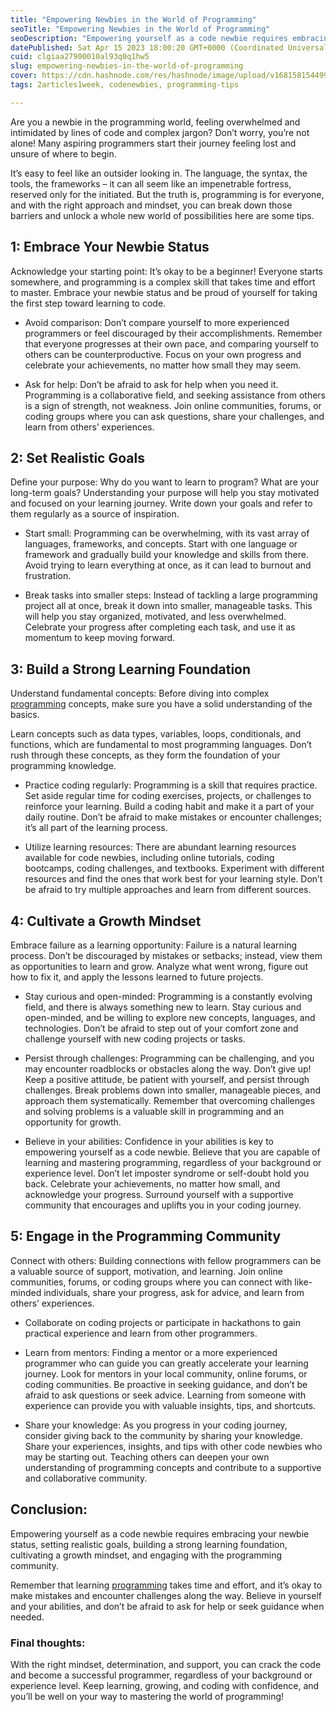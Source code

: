 ```yaml
---
title: "Empowering Newbies in the World of Programming"
seoTitle: "Empowering Newbies in the World of Programming"
seoDescription: "Empowering yourself as a code newbie requires embracing your newbie status, setting realistic goals, building a strong learning foundation"
datePublished: Sat Apr 15 2023 18:00:20 GMT+0000 (Coordinated Universal Time)
cuid: clgiaa27900010al93q0q1hw5
slug: empowering-newbies-in-the-world-of-programming
cover: https://cdn.hashnode.com/res/hashnode/image/upload/v1681581544992/32b28743-d61a-4b97-aa7d-f7e739cd4331.jpeg
tags: 2articles1week, codenewbies, programming-tips

---
```


Are you a newbie in the programming world, feeling overwhelmed and intimidated by lines of code and complex jargon? Don’t worry, you’re not alone! Many aspiring programmers start their journey feeling lost and unsure of where to begin.

It’s easy to feel like an outsider looking in. The language, the syntax, the tools, the frameworks – it can all seem like an impenetrable fortress, reserved only for the initiated. But the truth is, programming is for everyone, and with the right approach and mindset, you can break down those barriers and unlock a whole new world of possibilities here are some tips.

## **1: Embrace Your Newbie Status**

Acknowledge your starting point: It’s okay to be a beginner! Everyone starts somewhere, and programming is a complex skill that takes time and effort to master. Embrace your newbie status and be proud of yourself for taking the first step toward learning to code.

* Avoid comparison: Don’t compare yourself to more experienced programmers or feel discouraged by their accomplishments. Remember that everyone progresses at their own pace, and comparing yourself to others can be counterproductive. Focus on your own progress and celebrate your achievements, no matter how small they may seem.
    
* Ask for help: Don’t be afraid to ask for help when you need it. Programming is a collaborative field, and seeking assistance from others is a sign of strength, not weakness. Join online communities, forums, or coding groups where you can ask questions, share your challenges, and learn from others’ experiences.
    

## **2: Set Realistic Goals**

Define your purpose: Why do you want to learn to program? What are your long-term goals? Understanding your purpose will help you stay motivated and focused on your learning journey. Write down your goals and refer to them regularly as a source of inspiration.

* Start small: Programming can be overwhelming, with its vast array of languages, frameworks, and concepts. Start with one language or framework and gradually build your knowledge and skills from there. Avoid trying to learn everything at once, as it can lead to burnout and frustration.
    
* Break tasks into smaller steps: Instead of tackling a large programming project all at once, break it down into smaller, manageable tasks. This will help you stay organized, motivated, and less overwhelmed. Celebrate your progress after completing each task, and use it as momentum to keep moving forward.
    

## **3: Build a Strong Learning Foundation**

Understand fundamental concepts: Before diving into complex [programming](https://fannyn.com/category/programming/) concepts, make sure you have a solid understanding of the basics.

Learn concepts such as data types, variables, loops, conditionals, and functions, which are fundamental to most programming languages. Don’t rush through these concepts, as they form the foundation of your programming knowledge.

* Practice coding regularly: Programming is a skill that requires practice. Set aside regular time for coding exercises, projects, or challenges to reinforce your learning. Build a coding habit and make it a part of your daily routine. Don’t be afraid to make mistakes or encounter challenges; it’s all part of the learning process.
    
* Utilize learning resources: There are abundant learning resources available for code newbies, including online tutorials, coding bootcamps, coding challenges, and textbooks. Experiment with different resources and find the ones that work best for your learning style. Don’t be afraid to try multiple approaches and learn from different sources.
    

## **4: Cultivate a Growth Mindset**

Embrace failure as a learning opportunity: Failure is a natural learning process. Don’t be discouraged by mistakes or setbacks; instead, view them as opportunities to learn and grow. Analyze what went wrong, figure out how to fix it, and apply the lessons learned to future projects.

* Stay curious and open-minded: Programming is a constantly evolving field, and there is always something new to learn. Stay curious and open-minded, and be willing to explore new concepts, languages, and technologies. Don’t be afraid to step out of your comfort zone and challenge yourself with new coding projects or tasks.
    
* Persist through challenges: Programming can be challenging, and you may encounter roadblocks or obstacles along the way. Don’t give up! Keep a positive attitude, be patient with yourself, and persist through challenges. Break problems down into smaller, manageable pieces, and approach them systematically. Remember that overcoming challenges and solving problems is a valuable skill in programming and an opportunity for growth.
    
* Believe in your abilities: Confidence in your abilities is key to empowering yourself as a code newbie. Believe that you are capable of learning and mastering programming, regardless of your background or experience level. Don’t let imposter syndrome or self-doubt hold you back. Celebrate your achievements, no matter how small, and acknowledge your progress. Surround yourself with a supportive community that encourages and uplifts you in your coding journey.
    

## **5: Engage in the Programming Community**

Connect with others: Building connections with fellow programmers can be a valuable source of support, motivation, and learning. Join online communities, forums, or coding groups where you can connect with like-minded individuals, share your progress, ask for advice, and learn from others’ experiences. 

* Collaborate on coding projects or participate in hackathons to gain practical experience and learn from other programmers.
    
* Learn from mentors: Finding a mentor or a more experienced programmer who can guide you can greatly accelerate your learning journey. Look for mentors in your local community, online forums, or coding communities. Be proactive in seeking guidance, and don’t be afraid to ask questions or seek advice. Learning from someone with experience can provide you with valuable insights, tips, and shortcuts.
    
* Share your knowledge: As you progress in your coding journey, consider giving back to the community by sharing your knowledge. Share your experiences, insights, and tips with other code newbies who may be starting out. Teaching others can deepen your own understanding of programming concepts and contribute to a supportive and collaborative community.
    

## **Conclusion:**

Empowering yourself as a code newbie requires embracing your newbie status, setting realistic goals, building a strong learning foundation, cultivating a growth mindset, and engaging with the programming community.

Remember that learning [programming](https://fannyn.com/category/programming/) takes time and effort, and it’s okay to make mistakes and encounter challenges along the way. Believe in yourself and your abilities, and don’t be afraid to ask for help or seek guidance when needed.

### **Final thoughts:** 

With the right mindset, determination, and support, you can crack the code and become a successful programmer, regardless of your background or experience level. Keep learning, growing, and coding with confidence, and you’ll be well on your way to mastering the world of programming!